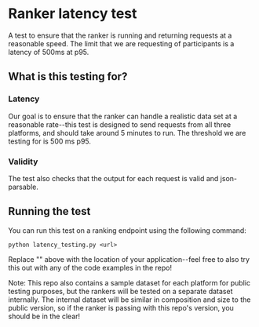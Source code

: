 # Ranker latency test

A test to ensure that the ranker is running and returning requests at a reasonable speed. The limit that we are requesting of participants is a latency of 500ms at p95. 

## What is this testing for?

### Latency 
Our goal is to ensure that the ranker can handle a realistic data set at a reasonable rate--this test is designed to send requests from all three platforms, and should take around 5 minutes to run. The threshold we are testing for is 500 ms p95.

### Validity
The test also checks that the output for each request is valid and json-parsable. 

## Running the test

You can run this test on a ranking endpoint using the following command: 

```
python latency_testing.py <url>
```

Replace "<url>" above with the location of your application--feel free to also try this out with any of the code examples in the repo! 

Note: This repo also contains a sample dataset for each platform for public testing purposes, but the rankers will be tested on a separate dataset internally. The internal dataset will be similar in composition and size to the public version, so if the ranker is passing with this repo's version, you should be in the clear! 
